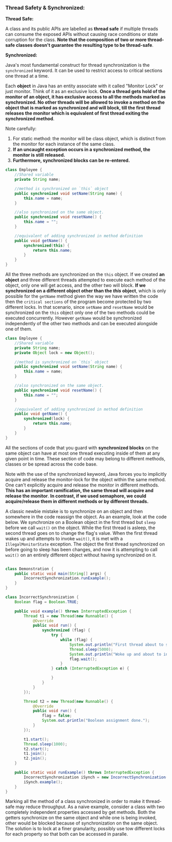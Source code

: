 ### Thread Safety & Synchronized:

**Thread Safe:**

A class and its public APIs are labelled as **thread safe** if multiple threads can consume the exposed APIs without causing race conditions or state corruption for the class. **Note that the composition of two or more thread-safe classes doesn't guarantee the resulting type to be thread-safe**.

**Synchronized:**

Java's most fundamental construct for thread synchronization is the `synchronized` keyword. It can be used to restrict access to critical sections one thread at a time.

Each **object** in Java has an entity associate with it called "Monitor Lock" or just monitor. Think of it as an exclusive lock. **Once a thread gets hold of the monitor of an object, it has exclusive access to all the methods marked as synchronized. No other threads will be allowed to invoke a method on the object that is marked as synchronized and will block, till the first thread releases the monitor which is equivalent of first thread exiting the synchronized method**.

Note carefully:
1. For static method: the monitor will be class object, which is distinct from the monitor for each instance of the same class.
2. **If an uncaught exception occurs in a synchronized method, the monitor is still released.**
3. **Furthermore, synchronized blocks can be re-entered.**

```java
class Employee {
    //Shared variable
    private String name;

    //method is synchronized on `this` object
    public synchronized void setName(String name) {
        this.name = name;
    }

    //also synchronized on the same object.
    public synchronized void resetName() {
        this.name = "";
    }

    //equivalent of adding synchronized in method definition
    public void getName() {
        synchronized(this) {
            return this.name;
        }
    }
}
```

All the three methods are synchronized on the `this` object. If we created **an object** and three different threads attempted to execute each method of the object, only one will get access, and the other two will block. **If we synchronized on a different object other than the _this_ object**, which is only possible for the `getName` method given the way we have written the code then the `critical sections` of the program become protected by two different locks. In that scenario, since `setName` and `resetName` would be synchronized on the `this` object only one of the two methods could be executed concurrently. However `getName` would be synchronized independently of the other two methods and can be executed alongside one of them.

```java
class Employee {
    //Shared variable
    private String name;
    private Object lock = new Object();

    //method is synchronized on `this` object
    public synchronized void setName(String name) {
        this.name = name;
    }

    //also synchronized on the same object.
    public synchronized void resetName() {
        this.name = "";
    }

    //equivalent of adding synchronized in method definition
    public void getName() {
        synchronized(lock) {
            return this.name;
        }
    }
}
```

All the sections of code that you guard with **synchronized blocks** on the same object can have at most one thread executing inside of them at any given point in time. These section of code may belong to different methods, classes or be spread across the code base.

Note with the use of the synchronized keyword, Java forces you to implicitly acquire and release the monitor-lock for the object within the same method. One can't explicitly acquire and release the monitor in different methods. **This has an important ramification, the same thread will acquire and release the monitor**. **In contrast, if we used semaphore, we could acquire/release them in different methods or by different threads.**

A classic newbie mistake is to synchronize on an object and then somewhere in the code reassign the object. As an example, look at the code below. We synchronize on a Boolean object in the first thread but `sleep` before we call `wait()` on the object. While the first thread is asleep, the second thread goes on to change the flag's value. When the first thread wakes up and attempts to invoke `wait()`, it is met with a `IllegalMonitorState` exception. The object the first thread synchronized on before going to sleep has been changes, and now it is attempting to call `wait()` on an entirely different object without having synchronized on it.

```java

class Demonstration {
    public static void main(String[] args) {
        IncorrectSynchronization.runExample();
    }
}

class IncorrectSynchronization {
    Boolean flag = Boolean.TRUE;

    public void example() throws InterruptedException {
        Thread t1 = new Thread(new Runnable() {
            @Override
            public void run() {
                synchronized (flag) {
                    try {
                        while (flag) {
                            System.out.println("First thread about to sleep");
                            Thread.sleep(5000);
                            System.out.println("Woke up and about to invoke wait()");
                            flag.wait();
                        }
                    } catch (InterruptedException e) {

                    }
                }
            }
        });

        Thread t2 = new Thread(new Runnable() {
            @Override
            public void run() {
                flag = false;
                System.out.println("Boolean assignment done.");
            }
        });

        t1.start();
        Thread.sleep(1000);
        t2.start();
        t1.join();
        t2.join();
    }

    public static void runExample() throws InterruptedException {
        IncorrectSynchronization iSynch = new IncorrectSynchronization();
        iSynch.example();
    }
}
```

Marking all the method of a class synchronized in order to make it thread-safe may reduce throughput. As a naive example, consider a class with two completely independent properties accessed by get methods. Both the getters synchronize on the same object and while one is being invoked, other would be blocked because of synchronization on the same object. The solution is to lock at a finer granularity, possibly use tow different locks for each property so that both can be accessed in paralle.
